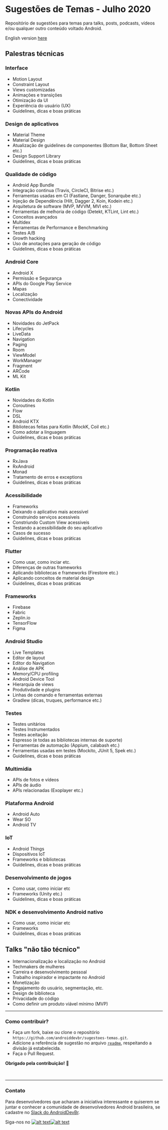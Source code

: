 # Sugestões de Temas - Julho 2020

Repositório de sugestões para temas para talks, posts, podcasts, vídeos e/ou qualquer outro conteúdo voltado Android.

English version [here](https://github.com/androiddevbr/sugestoes-temas/blob/master/README-en.md)

## Palestras técnicas
### Interface
- Motion Layout
- Constraint Layout
- Views customizadas
- Animações e transições
- Otimização da UI
- Experiência do usuário (UX)
- Guidelines, dicas e boas práticas

### Design de aplicativos
- Material Theme
- Material Design
- Atualização de guidelines de componentes (Bottom Bar, Bottom Sheet etc.)
- Design Support Library
- Guidelines, dicas e boas práticas

### Qualidade de código
- Android App Bundle
- Integração continua (Travis, CircleCI, Bitrise etc.)
- Ferramentas usadas em CI (Fastlane, Danger, Sonarqube etc.)
- Injeção de Dependência (Hilt, Dagger 2, Koin, Kodein etc.)
- Arquitetura de software (MVP, MVVM, MVI etc.)
- Ferramentas de melhoria de código (Detekt, KTLint, Lint etc.)
- Conceitos avançados
- Multidex
- Ferramentas de Performance e Benchmarking
- Testes A/B
- Growth hacking
- Uso de anotações para geração de código
- Guidelines, dicas e boas práticas

### Android Core
- Android X
- Permissão e Segurança
- APIs do Google Play Service
- Mapas
- Localização
- Conectividade

### Novas APIs do Android
- Novidades do JetPack
- Lifecycles
- LiveData
- Navigation
- Paging
- Room
- ViewModel
- WorkManager
- Fragment
- ARCode
- ML Kit

### Kotlin
- Novidades do Kotlin
- Coroutines
- Flow
- DSL
- Android KTX
- Bibliotecas feitas para Kotlin (MockK, Coil etc.)
- Como adotar a linguagem
- Guidelines, dicas e boas práticas

### Programação reativa
- RxJava
- RxAndroid
- Monad
- Tratamento de erros e exceptions
- Guidelines, dicas e boas práticas

### Acessibilidade
- Frameworks 
- Deixando o aplicativo mais acessível 
- Construindo serviços acessiveis 
- Constriundo Custom View acessiveis 
- Testando a acessibilidade do seu aplicativo 
- Casos de sucesso 
- Guidelines, dicas e boas práticas 

### Flutter
- Como usar, como inciar etc.
- Diferenças de outras frameworks
- Aplicando bibliotecas e frameworks (Firestore etc.)
- Aplicando conceitos de material design
- Guidelines, dicas e boas práticas

### Frameworks
- Firebase
- Fabric
- Zeplin.io
- TensorFlow
- Figma

### Android Studio
- Live Templates
- Editor de layout
- Editor do Navigation
- Análise de APK
- Memory/CPU profiling
- Android Device Tool
- Hierarquia de views
- Produtivdade e plugins
- Linhas de comando e ferramentas externas
- Gradlew (dicas, truques, performance etc.)

### Testes
- Testes unitários
- Testes Instrumentados
- Testes aceitação
- Espresso (e todas as bibliotecas internas de suporte)
- Ferramentas de automação (Appium, calabash etc.)
- Ferramentas usadas em testes (Mockito, JUnit 5, Spek etc.)
- Guidelines, dicas e boas práticas

### Multimídia
- APIs de fotos e vídeos
- APIs de áudio
- APIs relacionadas (Exoplayer etc.)

### Plataforma Android
- Android Auto
- Wear SO
- Android TV

### IoT
- Android Things
- Dispositivos IoT
- Frameworks e bibliotecas
- Guidelines, dicas e boas práticas

### Desenvolvimento de jogos
- Como usar, como iníciar etc
- Frameworks (Unity etc.)
- Guidelines, dicas e boas práticas

### NDK e desenvolvimento Android nativo
- Como usar, como iniciar etc
- Frameworks
- Guidelines, dicas e boas práticas

## Talks "não tão técnico"
- Internacionalização e localização no Android
- Techmakers de mulheres
- Carreira e desenvolvimento pessoal
- Trabalho inspirador e impactante no Android
- Monetização
- Engajamento do usuário, segmentação, etc.
- Design de biblioteca
- Privacidade do código
- Como definir um produto viável mínimo (MVP)

------------

### Como contribuir?
- Faça um fork, baixe ou clone o repositório `https://github.com/androiddevbr/sugestoes-temas.git`.
- Adicione a referência de sugestão no arquivo [`readme`](https://github.com/androiddevbr/sugestoes-temas/blob/master/README.md), respeitando a divisão já estabelecida.
- Faça o Pull Request.

**Obrigado pela contribuição!** :tada:

<br>

------------

### Contato
Para desenvolvedores que acharam a iniciativa interessante e quiserem se juntar e conhecer a comunidade de desenvolvedores Android brasileira, se cadastre no [Slack do AndroidDevBr](http://slack.androiddevbr.org/).

Siga-nos no [![alt text][1.1]][1][![alt text][2.1]][2]

[1.1]: http://i.imgur.com/wWzX9uB.png (twitter icon with padding)
[2.1]: http://i.imgur.com/9I6NRUm.png (github icon with padding)


[1]: http://www.twitter.com/AndroidDevBrOrg
[2]: https://github.com/androiddevbr

